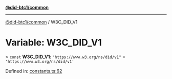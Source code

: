 [**@did-btc1/common**](../README.md)

***

[@did-btc1/common](../globals.md) / W3C\_DID\_V1

# Variable: W3C\_DID\_V1

&gt; `const` **W3C\_DID\_V1**: `"https://www.w3.org/ns/did/v1"` = `'https://www.w3.org/ns/did/v1'`

Defined in: [constants.ts:62](https://github.com/dcdpr/did-btc1-js/blob/4ab6f9915d95beed9bc633644c9db1539395f512/packages/common/src/constants.ts#L62)
